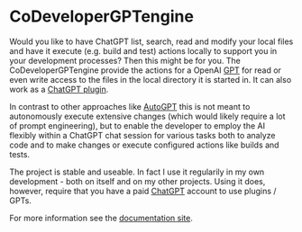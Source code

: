 # CoDeveloperGPTengine

Would you like to have ChatGPT list, search, read and modify your local files and have it execute (e.g. build and test)
actions locally to support you in your development processes? Then this might be for you. The CoDeveloperGPTengine
provide the actions for a OpenAI [GPT](https://openai.com/blog/introducing-gpts)
for read or even write access to the files in the local directory it is started in. 
It can also work as a [ChatGPT plugin](https://openai.com/blog/chatgpt-plugins).

In contrast to other approaches like [AutoGPT](https://github.com/Significant-Gravitas/AutoGPT) this is not meant to
autonomously execute extensive changes (which would likely require a lot of prompt engineering), but to enable the
developer to  employ the AI flexibly within a ChatGPT chat session for various tasks both to analyze code and to make
changes or execute configured actions like builds and tests.

The project is stable and useable. In fact I use it regularily in my own development - both on itself and on
my other projects. Using it does, however, require that you have a paid 
[ChatGPT](https://chat.openai.com/) account to use plugins / GPTs.

For more information see the [documentation site](https://codevelopergptengine.stoerr.net/).
